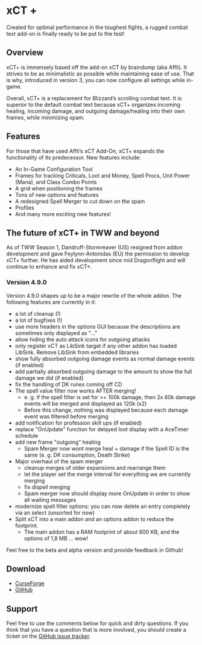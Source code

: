 # xCT +

Created for optimal performance in the toughest fights, a rugged combat text add-on is finally ready to be put to the
test!

## Overview

xCT+ is immensely based off the add-on xCT by braindump (aka Affli). It strives to be as minimalistic as possible while 
maintaining ease of use. That is why, introduced in version 3, you can now configure all settings while in-game.

Overall, xCT+ is a replacement for Blizzard’s scrolling combat text. It is superior to the default combat text because 
xCT+ organizes incoming healing, incoming damage, and outgoing damage/healing into their own frames, while minimizing 
spam.
 
## Features

For those that have used Affli’s xCT Add-On, xCT+ expands the functionality of its predecessor. New features include:

* An In-Game Configuration Tool
* Frames for tracking Criticals, Loot and Money, Spell Procs, Unit Power (Mana), and Class Combo Points
* A grid when positioning the frames
* Tons of new options and features
* A redesigned Spell Merger to cut down on the spam
* Profiles
* And many more exciting new features!

## The future of xCT+ in TWW and beyond

As of TWW Season 1, Dandruff-Stormreaver (US) resigned from addon development and gave Feylynn-Antonidas (EU) the 
permission to develop xCT+ further. He has aided development since mid Dragonflight and will continue to enhance and fix xCT+.

### Version 4.9.0
Version 4.9.0 shapes up to be a major rewrite of the whole addon. The following features are currently in it:

* a lot of cleanup (!)
* a lot of bugfixes (!)
* use more headers in the options GUI because the descriptions are sometimes only displayed as "..."
* allow hiding the auto attack icons for outgoing attacks
* only register xCT as LibSink target if any other addon has loaded LibSink. Remove LibSink from embedded libraries
* show fully absorbed outgoing damage events as normal damage events (if enabled)
* add partially absorbed outgoing damage to the amount to show the full damage we did (if enabled)
* fix the handling of DK runes coming off CD
* The spell value filter now works AFTER merging!
  * e. g. if the spell filter is set for >= 100k damage, then 2x 60k damage events will be merged and displayed as 120k (x2) 
  * Before this change, nothing was displayed because each damage event was filtered before merging
* add notification for profession skill ups (if enabled)
* replace "OnUpdate" function for delayed loot display with a AceTimer schedule
* add new frame "outgoing" healing
  * Spam Merger now wont merge heal + damage if the Spell ID is the same (e. g. DK consumption, Death Strike)
* Major overhaul of the spam merger
  * cleanup merges of older expansions and rearrange them
  * let the player set the merge interval for everything we are currently merging
  * fix dispell merging
  * Spam merger now should display more OnUpdate in order to show all waiting messages
* modernize spell filter options: you can now delete an entry completely via an select (unsorted for now)
* Split xCT into a main addon and an options addon to reduce the footprint.
  * The main addon has a RAM footprint of about 800 KB, and the options of 1,8 MB ... wow!

Feel free to the beta and alpha version and provide feedback in Github!

## Download

* [CurseForge](https://www.curseforge.com/wow/addons/xct-plus)
* [GitHub](https://github.com/dandruff/xCT)
 
## Support

Feel free to use the comments below for quick and dirty questions. If you think that you have a question that is more 
involved, you should create a ticket on the [GitHub issue tracker](https://github.com/dandruff/xCT/issues/new).
